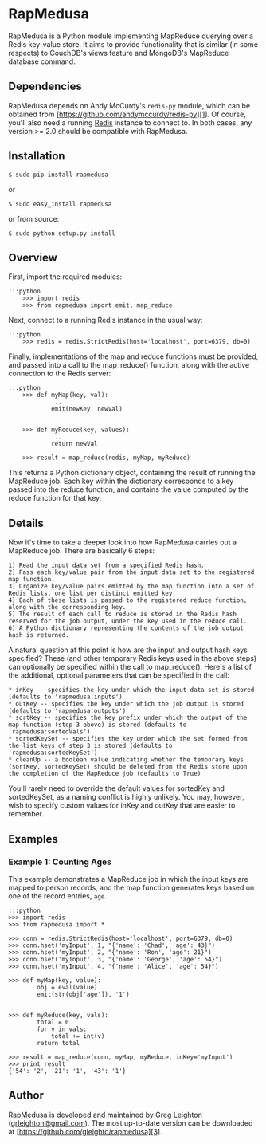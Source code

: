 # RapMedusa

RapMedusa is a Python module implementing MapReduce querying over a 
Redis key-value store.  It aims to provide functionality that is similar 
(in some respects) to CouchDB's views feature and MongoDB's MapReduce database 
command.

## Dependencies

RapMedusa depends on Andy McCurdy's `redis-py` module, which can be 
obtained from [https://github.com/andymccurdy/redis-py][1]. Of course, 
you'll also need a running [Redis][2] instance to connect to.  In both cases,
any version >= 2.0 should be compatible with RapMedusa.

## Installation

    $ sudo pip install rapmedusa

or

    $ sudo easy_install rapmedusa

or from source:

    $ sudo python setup.py install

## Overview

First, import the required modules:

    :::python
        >>> import redis
        >>> from rapmedusa import emit, map_reduce

Next, connect to a running Redis instance in the usual way:

    :::python
        >>> redis = redis.StrictRedis(host='localhost', port=6379, db=0)

Finally, implementations of the map and reduce functions must be provided, and passed into a call to the map_reduce() function, along with the active connection to the Redis server:

    :::python
        >>> def myMap(key, val):
                ...
                emit(newKey, newVal)

   
        >>> def myReduce(key, values):
                ...
                return newVal

        >>> result = map_reduce(redis, myMap, myReduce)

This returns a Python dictionary object, containing the result of running the MapReduce job.  Each key within the dictionary corresponds to a key passed into the reduce function, and contains the value computed by the reduce function for that key.


## Details

Now it's time to take a deeper look into how RapMedusa carries out a MapReduce job.  There are basically 6 steps:

	1) Read the input data set from a specified Redis hash.
	2) Pass each key/value pair from the input data set to the registered map function.
	3) Organize key/value pairs emitted by the map function into a set of Redis lists, one list per distinct emitted key.
	4) Each of these lists is passed to the registered reduce function, along with the corresponding key.
	5) The result of each call to reduce is stored in the Redis hash reserved for the job output, under the key used in the reduce call.
	6) A Python dictionary representing the contents of the job output hash is returned.
	
A natural question at this point is how are the input and output hash keys specified? These (and other temporary Redis keys used in the 
above steps) can optionally be specified within the call to map_reduce().  Here's a list of the additional, optional parameters that can be 
specified in the call:

	* inKey -- specifies the key under which the input data set is stored (defaults to 'rapmedusa:inputs')
	* outKey -- specifies the key under which the job output is stored (defaults to 'rapmedusa:outputs')
	* sortKey -- specifies the key prefix under which the output of the map function (step 3 above) is stored (defaults to 'rapmedusa:sortedVals')
	* sortedKeySet -- specifies the key under which the set formed from the list keys of step 3 is stored (defaults to 'rapmedusa:sortedKeySet')
	* cleanUp -- a boolean value indicating whether the temporary keys (sortKey, sortedKeySet) should be deleted from the Redis store upon the completion of the MapReduce job (defaults to True)  
	
You'll rarely need to override the default values for sortedKey and sortedKeySet, as a naming conflict is highly unlikely.  You may, however, wish to specify custom values for inKey and outKey that are easier to remember.  


## Examples

### Example 1: Counting Ages

This example demonstrates a MapReduce job in which the input keys are mapped to person records, and the map function generates keys 
based on one of the record entries, `age`.

    :::python
	>>> import redis
	>>> from rapmedusa import *
	
	>>> conn = redis.StrictRedis(host='localhost', port=6379, db=0)
	>>> conn.hset('myInput', 1, "{'name': 'Chad', 'age': 43}")
	>>> conn.hset('myInput', 2, "{'name': 'Ron', 'age': 21}")
	>>> conn.hset('myInput', 3, "{'name': 'George', 'age': 54}")
	>>> conn.hset('myInput', 4, "{'name': 'Alice', 'age': 54}")

	>>> def myMap(key, value):
			obj = eval(value)
			emit(str(obj['age']), '1')

	
	>>> def myReduce(key, vals):
			total = 0
			for v in vals:
				total += int(v)
			return total

	>>> result = map_reduce(conn, myMap, myReduce, inKey='myInput')
	>>> print result
	{'54': '2', '21': '1', '43': '1'}




Author
------

RapMedusa is developed and maintained by Greg Leighton (grleighton@gmail.com).
The most up-to-date version can be downloaded at [https://github.com/gleighto/rapmedusa][3].

[1]: https://github.com/andymccurdy/redis-py
[2]: http://redis.io
[3]: https://github.com/gleighto/rapmedusa
